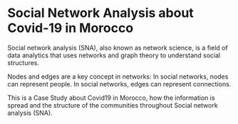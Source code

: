 # Social Network Analysis about Covid-19 in Morocco


Social network analysis (SNA), also known as network science, is a field of data analytics that uses networks and graph theory to understand social structures. 

Nodes and edges are a key concept in networks:
In social networks, nodes can represent people.
In social networks, edges can represent connections.


This is a Case Study about Covid19 in Morocco, how the information is spread and the structure of the communities throughout Social network analysis (SNA).
